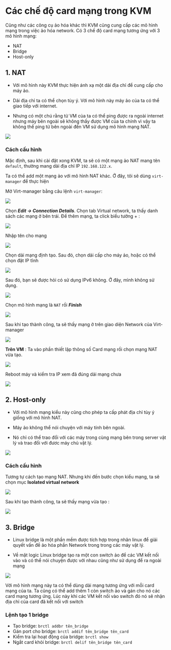 # Các chế độ card mạng trong KVM
Cũng như các công cụ ảo hóa khác thì KVM cũng cung cấp các mô hình mạng trong việc ảo hóa network. Có 3 chế độ card mạng tương ứng với 3 mô hình mạng:
- NAT
- Bridge
- Host-only

## 1. NAT
- Với mô hình này KVM thực hiện ánh xạ một dải địa chỉ để cung cấp cho máy ảo. 

- Dải địa chỉ ta có thể chọn tùy ý. Với mô hình này máy ảo của ta có thể giao tiếp với internet. 

- Nhưng có một chú rằng từ VM của ta có thể ping được ra ngoài internet nhưng máy bên ngoài sẽ không thấy được VM của ta chính vì vậy ta không thể ping từ bên ngoài đến VM sử dụng mô hình mạng NAT.

<img src ="..\images\networknat.png">

### Cách cấu hình
Mặc định, sau khi cài đặt xong KVM,  ta sẽ có một mạng ảo NAT mang tên `default`, thường mang dải địa chỉ IP `192.168.122.x`.

Ta có thể add một mạng ảo với mô hình NAT khác. Ở đây, tôi sẽ dùng `virt-manager` để thực hiện

Mở Virt-manager bằng câu lệnh `virt-manager`:

<img src = "..\images\Screenshot_20.png">

Chọn ***Edit -> Connection Details***. Chọn tab Virtual network, ta thấy danh sách các mạng ở bên trái. Để thêm mạng, ta click biểu tưởng + :

<img src = "..\images\Screenshot_21.png">

Nhập tên cho mạng

<img src = "..\images\Screenshot_22.png">

Chọn dải mạng định tạo. Sau đó, chọn dải cấp cho máy ảo, hoặc có thể chọn đặt IP tĩnh

<img src ="..\images\Screenshot_23.png">

Sau đó, bạn sẽ được hỏi có sử dụng IPv6 không. Ở đây, mình không sử dụng.

<img src = "..\images\Screenshot_24.png">

Chọn mô hình mạng là `NAT` rồi ***Finish***

<img src ="..\images\Screenshot_25.png">

Sau khi tạo thành công, ta sẽ thấy mạng ở trên giao diện Network của Virt-manager

<img src= "..\images\Screenshot_26.png">


**Trên VM** : Ta vào phần thiết lập thông số Card mạng rồi chọn mạng NAT vừa tạo.

<img src = "..\images\Screenshot_29.png">

Reboot máy và kiểm tra IP xem đã đúng dải mạng chưa

<img src = "..\images\Screenshot_30.png">



## 2. Host-only
- Với mô hình mạng kiểu này cũng cho phép ta cấp phát địa chỉ tùy ý giống với mô hình NAT. 

- Máy ảo không thể nói chuyện với máy tính bên ngoài.

- Nó chỉ có thể trao đổi với các máy trong cùng mạng bên trong server vật lý và trao đổi với đươc máy chủ vật lý.

<img src ="..\images\networkhostonly.png">

### Cách cấu hình
Tương tự cách tạo mạng NAT. Nhưng khi đến bước chọn kiểu mạng, ta sẽ chọn mục **Isolated virtual network**

<img src= "..\images\Screenshot_27.png">

Sau khi tạo thành công, ta sẽ thấy mạng vừa tạo :

<img src = "..\images\Screenshot_28.png">


## 3. Bridge
- Linux bridge là một phần mềm được tích hợp trong nhân linux để giải quyết vấn đề ảo hóa phần Network trong trong các máy vật lý. 

- Về mặt logic Linux bridge tạo ra một con switch ảo để các VM kết nối vào và có thể nói chuyện được với nhau cũng như sử dụng để ra ngoài mạng

<img src = "..\images\networkbridge.png">

Với mô hình mạng này ta có thể dùng dải mạng tương ứng với mỗi card mạng của ta. Ta cũng có thể add thêm 1 còn switch ảo và gán cho nó các card mạng tương ứng. Lúc này khi các VM kết nối vào switch đó nó sẽ nhận địa chỉ của card đã kết nối với switch

### Lệnh tạo 1 bridge
- Tạo bridge: `brctl addbr tên_bridge`
- Gán port cho bridge: `brctl addif tên_bridge tên_card`
- Kiểm tra lại hoạt động của bridge: `brctl show`
- Ngắt card khỏi bridge: `brctl delif tên_bridge tên_card`
